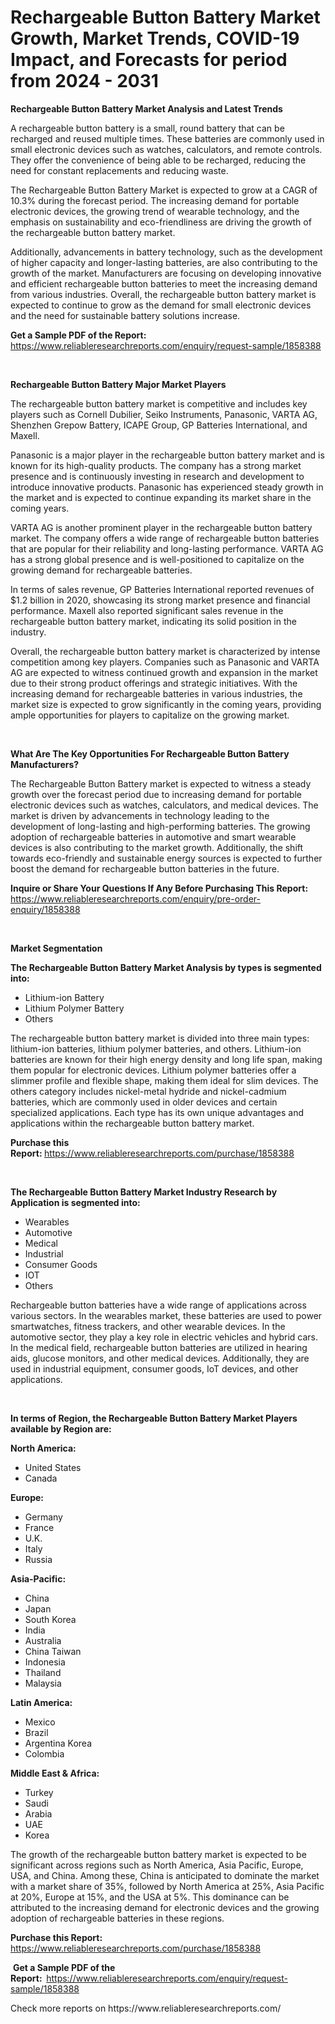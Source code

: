 <p><h1>Rechargeable Button Battery Market Growth, Market Trends, COVID-19 Impact, and Forecasts for period from 2024 - 2031</h1></p><p><strong>Rechargeable Button Battery Market Analysis and Latest Trends</strong></p>
<p><p>A rechargeable button battery is a small, round battery that can be recharged and reused multiple times. These batteries are commonly used in small electronic devices such as watches, calculators, and remote controls. They offer the convenience of being able to be recharged, reducing the need for constant replacements and reducing waste.</p><p>The Rechargeable Button Battery Market is expected to grow at a CAGR of 10.3% during the forecast period. The increasing demand for portable electronic devices, the growing trend of wearable technology, and the emphasis on sustainability and eco-friendliness are driving the growth of the rechargeable button battery market. </p><p>Additionally, advancements in battery technology, such as the development of higher capacity and longer-lasting batteries, are also contributing to the growth of the market. Manufacturers are focusing on developing innovative and efficient rechargeable button batteries to meet the increasing demand from various industries. Overall, the rechargeable button battery market is expected to continue to grow as the demand for small electronic devices and the need for sustainable battery solutions increase.</p></p>
<p><strong>Get a Sample PDF of the Report:&nbsp;</strong> <a href="https://www.reliableresearchreports.com/enquiry/request-sample/1858388">https://www.reliableresearchreports.com/enquiry/request-sample/1858388</a></p>
<p>&nbsp;</p>
<p><strong>Rechargeable Button Battery Major Market Players</strong></p>
<p><p>The rechargeable button battery market is competitive and includes key players such as Cornell Dubilier, Seiko Instruments, Panasonic, VARTA AG, Shenzhen Grepow Battery, ICAPE Group, GP Batteries International, and Maxell. </p><p>Panasonic is a major player in the rechargeable button battery market and is known for its high-quality products. The company has a strong market presence and is continuously investing in research and development to introduce innovative products. Panasonic has experienced steady growth in the market and is expected to continue expanding its market share in the coming years.</p><p>VARTA AG is another prominent player in the rechargeable button battery market. The company offers a wide range of rechargeable button batteries that are popular for their reliability and long-lasting performance. VARTA AG has a strong global presence and is well-positioned to capitalize on the growing demand for rechargeable batteries.</p><p>In terms of sales revenue, GP Batteries International reported revenues of $1.2 billion in 2020, showcasing its strong market presence and financial performance. Maxell also reported significant sales revenue in the rechargeable button battery market, indicating its solid position in the industry.</p><p>Overall, the rechargeable button battery market is characterized by intense competition among key players. Companies such as Panasonic and VARTA AG are expected to witness continued growth and expansion in the market due to their strong product offerings and strategic initiatives. With the increasing demand for rechargeable batteries in various industries, the market size is expected to grow significantly in the coming years, providing ample opportunities for players to capitalize on the growing market.</p></p>
<p>&nbsp;</p>
<p><strong>What Are The Key Opportunities For Rechargeable Button Battery Manufacturers?</strong></p>
<p><p>The Rechargeable Button Battery market is expected to witness a steady growth over the forecast period due to increasing demand for portable electronic devices such as watches, calculators, and medical devices. The market is driven by advancements in technology leading to the development of long-lasting and high-performing batteries. The growing adoption of rechargeable batteries in automotive and smart wearable devices is also contributing to the market growth. Additionally, the shift towards eco-friendly and sustainable energy sources is expected to further boost the demand for rechargeable button batteries in the future.</p></p>
<p><strong>Inquire or Share Your Questions If Any Before Purchasing This Report:</strong> <a href="https://www.reliableresearchreports.com/enquiry/pre-order-enquiry/1858388">https://www.reliableresearchreports.com/enquiry/pre-order-enquiry/1858388</a></p>
<p>&nbsp;</p>
<p><strong>Market Segmentation</strong></p>
<p><strong>The Rechargeable Button Battery Market Analysis by types is segmented into:</strong></p>
<p><ul><li>Lithium-ion Battery</li><li>Lithium Polymer Battery</li><li>Others</li></ul></p>
<p><p>The rechargeable button battery market is divided into three main types: lithium-ion batteries, lithium polymer batteries, and others. Lithium-ion batteries are known for their high energy density and long life span, making them popular for electronic devices. Lithium polymer batteries offer a slimmer profile and flexible shape, making them ideal for slim devices. The others category includes nickel-metal hydride and nickel-cadmium batteries, which are commonly used in older devices and certain specialized applications. Each type has its own unique advantages and applications within the rechargeable button battery market.</p></p>
<p><strong>Purchase this Report:&nbsp;</strong><a href="https://www.reliableresearchreports.com/purchase/1858388">https://www.reliableresearchreports.com/purchase/1858388</a></p>
<p>&nbsp;</p>
<p><strong>The Rechargeable Button Battery Market Industry Research by Application is segmented into:</strong></p>
<p><ul><li>Wearables</li><li>Automotive</li><li>Medical</li><li>Industrial</li><li>Consumer Goods</li><li>IOT</li><li>Others</li></ul></p>
<p><p>Rechargeable button batteries have a wide range of applications across various sectors. In the wearables market, these batteries are used to power smartwatches, fitness trackers, and other wearable devices. In the automotive sector, they play a key role in electric vehicles and hybrid cars. In the medical field, rechargeable button batteries are utilized in hearing aids, glucose monitors, and other medical devices. Additionally, they are used in industrial equipment, consumer goods, IoT devices, and other applications.</p></p>
<p>&nbsp;</p>
<p><strong>In terms of Region, the Rechargeable Button Battery Market Players available by Region are:</strong></p>
<p>
    <p> <strong> North America: </strong>
        <ul>
            <li>United States</li>
            <li>Canada</li>
        </ul>
        </p> 
    <p> <strong> Europe: </strong>
        <ul>
            <li>Germany</li>
            <li>France</li>
            <li>U.K.</li>
            <li>Italy</li>
            <li>Russia</li>
        </ul>
        </p> 
    <p> <strong> Asia-Pacific: </strong>
        <ul>
            <li>China</li>
            <li>Japan</li>
            <li>South Korea</li>
            <li>India</li>
            <li>Australia</li>
            <li>China Taiwan</li>
            <li>Indonesia</li>
            <li>Thailand</li>
            <li>Malaysia</li>
        </ul>
        </p> 
    <p> <strong> Latin America: </strong>
        <ul>
            <li>Mexico</li>
            <li>Brazil</li>
            <li>Argentina Korea</li>
            <li>Colombia</li>
        </ul>
        </p> 
    <p> <strong> Middle East & Africa: </strong>
        <ul>
            <li>Turkey</li>
            <li>Saudi</li>
            <li>Arabia</li>
            <li>UAE</li>
            <li>Korea</li>
        </ul>
    </p>
    </p>
<p><p>The growth of the rechargeable button battery market is expected to be significant across regions such as North America, Asia Pacific, Europe, USA, and China. Among these, China is anticipated to dominate the market with a market share of 35%, followed by North America at 25%, Asia Pacific at 20%, Europe at 15%, and the USA at 5%. This dominance can be attributed to the increasing demand for electronic devices and the growing adoption of rechargeable batteries in these regions.</p></p>
<p><strong>Purchase this Report: </strong><a href="https://www.reliableresearchreports.com/purchase/1858388">https://www.reliableresearchreports.com/purchase/1858388</a></p>
<p>&nbsp;<strong>Get a Sample PDF of the Report:&nbsp;&nbsp;</strong><a href="https://www.reliableresearchreports.com/enquiry/request-sample/1858388">https://www.reliableresearchreports.com/enquiry/request-sample/1858388</a></p>
<p><strong></strong></p>
<p>Check more reports on https://www.reliableresearchreports.com/</p>